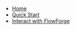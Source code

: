 <!-- docs/_sidebar.md -->

- [Home](/)
- [Quick Start](quick-start.md)
- [Interact with FlowForge](user-interactions.md)
